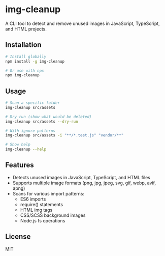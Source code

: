 # img-cleanup

A CLI tool to detect and remove unused images in JavaScript, TypeScript, and HTML projects.

## Installation

```bash
# Install globally
npm install -g img-cleanup

# Or use with npx
npx img-cleanup
```

## Usage

```bash
# Scan a specific folder
img-cleanup src/assets

# Dry run (show what would be deleted)
img-cleanup src/assets --dry-run

# With ignore patterns
img-cleanup src/assets -i "**/*.test.js" "vendor/**"

# Show help
img-cleanup --help
```

## Features

- Detects unused images in JavaScript, TypeScript, and HTML files
- Supports multiple image formats (png, jpg, jpeg, svg, gif, webp, avif, apng)
- Scans for various import patterns:
  - ES6 imports
  - require() statements
  - HTML img tags
  - CSS/SCSS background images
  - Node.js fs operations

## License

MIT
